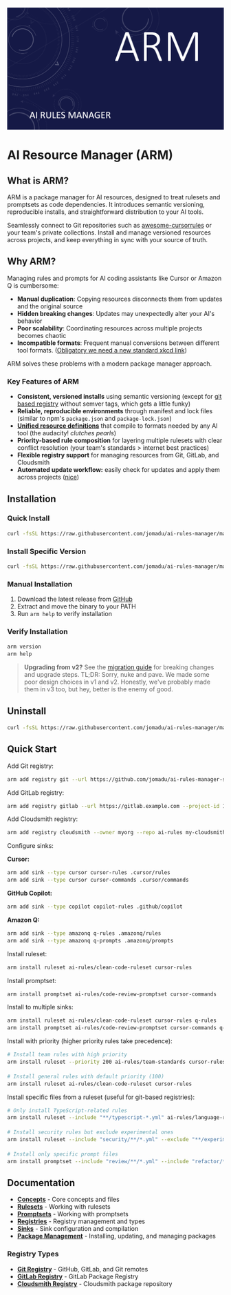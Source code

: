 ![ARM Header](assets/header.png)

# AI Resource Manager (ARM)

## What is ARM?

ARM is a package manager for AI resources, designed to treat rulesets and promptsets as code dependencies. It introduces semantic versioning, reproducible installs, and straightforward distribution to your AI tools.

Seamlessly connect to Git repositories such as [awesome-cursorrules](https://github.com/PatrickJS/awesome-cursorrules/tree/main) or your team's private collections. Install and manage versioned resources across projects, and keep everything in sync with your source of truth.

## Why ARM?

Managing rules and prompts for AI coding assistants like Cursor or Amazon Q is cumbersome:

- **Manual duplication**: Copying resources disconnects them from updates and the original source
- **Hidden breaking changes**: Updates may unexpectedly alter your AI's behavior
- **Poor scalability**: Coordinating resources across multiple projects becomes chaotic
- **Incompatible formats**: Frequent manual conversions between different tool formats. ([Obligatory we need a new standard xkcd link](https://xkcd.com/927/))

ARM solves these problems with a modern package manager approach.

### Key Features of ARM

- **Consistent, versioned installs** using semantic versioning (except for [git based registry](docs/registries/git-registry.md) without semver tags, which gets a little funky)
- **Reliable, reproducible environments** through manifest and lock files (similar to npm's `package.json` and `package-lock.json`)
- **[Unified resource definitions](https://xkcd.com/927/)** that compile to formats needed by any AI tool (the audacity! *clutches pearls*)
- **Priority-based rule composition** for layering multiple rulesets with clear conflict resolution (your team's standards > internet best practices)
- **Flexible registry support** for managing resources from Git, GitLab, and Cloudsmith
- **Automated update workflow:** easily check for updates and apply them across projects ([nice](https://media1.giphy.com/media/v1.Y2lkPTc5MGI3NjExNTlycTA1ejFwdnZtZHNzOG5tYnVwajF3bDAwYzllcnU1dm5oNWplMCZlcD12MV9pbnRlcm5hbF9naWZfYnlfaWQmY3Q9Zw/NEvPzZ8bd1V4Y/giphy.gif))

## Installation

### Quick Install

```bash
curl -fsSL https://raw.githubusercontent.com/jomadu/ai-rules-manager/main/scripts/install.sh | bash
```

### Install Specific Version

```bash
curl -fsSL https://raw.githubusercontent.com/jomadu/ai-rules-manager/main/scripts/install.sh | bash -s v1.0.0
```

### Manual Installation

1. Download the latest release from [GitHub](https://github.com/jomadu/ai-rules-manager/releases)
2. Extract and move the binary to your PATH
3. Run `arm help` to verify installation

### Verify Installation

```bash
arm version
arm help
```

> **Upgrading from v2?** See the [migration guide](docs/migration-v2-to-v3.md) for breaking changes and upgrade steps. TL;DR: Sorry, nuke and pave. We made some poor design choices in v1 and v2. Honestly, we've probably made them in v3 too, but hey, better is the enemy of good.

## Uninstall

```bash
curl -fsSL https://raw.githubusercontent.com/jomadu/ai-rules-manager/main/scripts/uninstall.sh | bash
```

## Quick Start

Add Git registry:
```bash
arm add registry git --url https://github.com/jomadu/ai-rules-manager-sample-git-registry ai-rules
```

Add GitLab registry:
```bash
arm add registry gitlab --url https://gitlab.example.com --project-id 123 my-gitlab
```

Add Cloudsmith registry:
```bash
arm add registry cloudsmith --owner myorg --repo ai-rules my-cloudsmith
```

Configure sinks:

**Cursor:**
```bash
arm add sink --type cursor cursor-rules .cursor/rules
arm add sink --type cursor cursor-commands .cursor/commands
```

**GitHub Copilot:**
```bash
arm add sink --type copilot copilot-rules .github/copilot
```

**Amazon Q:**
```bash
arm add sink --type amazonq q-rules .amazonq/rules
arm add sink --type amazonq q-prompts .amazonq/prompts
```

Install ruleset:
```bash
arm install ruleset ai-rules/clean-code-ruleset cursor-rules
```

Install promptset:
```bash
arm install promptset ai-rules/code-review-promptset cursor-commands
```

Install to multiple sinks:
```bash
arm install ruleset ai-rules/clean-code-ruleset cursor-rules q-rules
arm install promptset ai-rules/code-review-promptset cursor-commands q-prompts
```

Install with priority (higher priority rules take precedence):
```bash
# Install team rules with high priority
arm install ruleset --priority 200 ai-rules/team-standards cursor-rules

# Install general rules with default priority (100)
arm install ruleset ai-rules/clean-code-ruleset cursor-rules
```

Install specific files from a ruleset (useful for git-based registries):
```bash
# Only install TypeScript-related rules
arm install ruleset --include "**/typescript-*.yml" ai-rules/language-rules cursor-rules

# Install security rules but exclude experimental ones
arm install ruleset --include "security/**/*.yml" --exclude "**/experimental/**" ai-rules/security-ruleset cursor-rules

# Install only specific prompt files
arm install promptset --include "review/**/*.yml" --include "refactor/**/*.yml" ai-rules/code-review-promptset cursor-commands
```

## Documentation

- **[Concepts](docs/concepts.md)** - Core concepts and files
- **[Rulesets](docs/rulesets.md)** - Working with rulesets
- **[Promptsets](docs/promptsets.md)** - Working with promptsets
- **[Registries](docs/registries.md)** - Registry management and types
- **[Sinks](docs/sinks.md)** - Sink configuration and compilation
- **[Package Management](docs/package-management.md)** - Installing, updating, and managing packages

### Registry Types

- **[Git Registry](docs/registries/git-registry.md)** - GitHub, GitLab, and Git remotes
- **[GitLab Registry](docs/registries/gitlab-registry.md)** - GitLab Package Registry
- **[Cloudsmith Registry](docs/registries/cloudsmith-registry.md)** - Cloudsmith package repository
